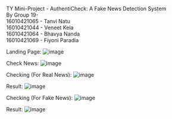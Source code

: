 TY Mini-Project - AuthentiCheck: A Fake News Detection System<br />
By Group 19-<br />
16010421065 - Tanvi Natu<br />
16010421044 - Veneet Kela<br />
16010421064 - Bhavya Nanda<br />
16010421069 - Fiyoni Paradia

Landing Page:
![image](https://github.com/tanvinatu/Mini-Project-AuthentiCheck---Fake-News-Detection-System/assets/113228384/a01f5813-8bfa-411f-8768-a59c24d485dd)

Check News:
![image](https://github.com/tanvinatu/Mini-Project-AuthentiCheck---Fake-News-Detection-System/assets/113228384/206e751f-96d8-4bde-8a7e-608bf0a03762)

Checking (For Real News):
![image](https://github.com/tanvinatu/Mini-Project-AuthentiCheck---Fake-News-Detection-System/assets/113228384/a5481955-9043-4fb1-a649-f1292d188d1c)

Result:
![image](https://github.com/tanvinatu/Mini-Project-AuthentiCheck---Fake-News-Detection-System/assets/113228384/0a5946a0-7d87-4a8a-83a4-17d4ba8b53b7)

Checking (For Fake News):
![image](https://github.com/tanvinatu/Mini-Project-AuthentiCheck---Fake-News-Detection-System/assets/113228384/f70959eb-4992-45a2-b785-d754d2bd6e18)

Result:
![image](https://github.com/tanvinatu/Mini-Project-AuthentiCheck---Fake-News-Detection-System/assets/113228384/b42db6f0-9dd4-45a1-8034-745d3bc09748)








